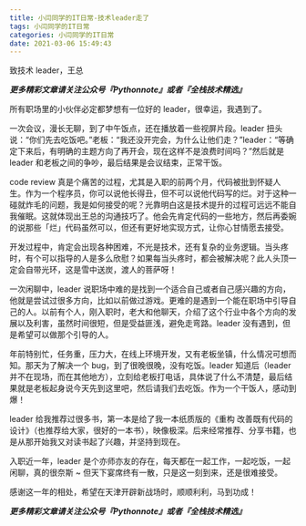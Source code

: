 ```yaml
---
title: 小闫同学的IT日常-技术leader走了
tags: 小闫同学的IT日常
categories: 小闫同学的IT日常
date: 2021-03-06 15:49:43
---
```


致技术 leader，王总

<!--more-->

***更多精彩文章请关注公众号『Pythonnote』或者『全栈技术精选』***

所有职场里的小伙伴必定都梦想有一位好的 leader，很幸运，我遇到了。

一次会议，漫长无聊，到了中午饭点，还在播放着一些视屏片段。leader 扭头说：“你们先去吃饭吧。”老板：“我还没开完会，为什么让他们走？”leader：“等确定下来后，有明确的主题方向了再开会，现在这样不是浪费时间吗？”然后就是 leader 和老板之间的争吵，最后结果是会议结束，正常干饭。

code review 真是个痛苦的过程，尤其是入职的前两个月，代码被批到怀疑人生。作为一个程序员，你可以说他长得丑，但不可以说他代码写的烂。对于这种一碰就炸毛的问题，我是如何接受的呢？光靠明白这是技术提升的过程可远远不能自我催眠。这就体现出王总的沟通技巧了。他会先肯定代码的一些地方，然后再委婉的说那些「烂」代码虽然可以，但还有更好地实现方式，让你心甘情愿去接受。

开发过程中，肯定会出现各种困难，不光是技术，还有复杂的业务逻辑。当头疼时，有个可以指导的人是多么欣慰？如果每当头疼时，都会被解决呢？此人头顶一定会自带光环，这是雪中送炭，渡人的菩萨呀！

一次闲聊中，leader 说职场中难的是找到一个适合自己或者自己感兴趣的方向，他就是尝试过很多方向，比如以前做过游戏。更难的是遇到一个能在职场中引导自己的人。以前有个人，刚入职时，老大和他聊天，介绍了这个行业中各个方向的发展以及利害，虽然时间很短，但是受益匪浅，避免走弯路。leader 没有遇到，但是希望可以做那个引导的人。

年前特别忙，任务重，压力大，在线上环境开发，又有老板坐镇，什么情况可想而知。那天为了解决一个 bug，到了很晚很晚，没有吃饭。leader 知道后（leader 并不在现场，而在其他地方），立刻给老板打电话，具体说了什么不清楚，最后结果就是老板起身说今天先到这里吧，然后请我们去吃饭。作为一个干饭人，感动到爆！

leader 给我推荐过很多书，第一本是给了我一本纸质版的《重构 改善既有代码的设计》（也推荐给大家，很好的一本书），映像极深。后来经常推荐、分享书籍，也是从那开始我又对读书起了兴趣，并坚持到现在。

入职近一年，leader 是个亦师亦友的存在，每天都在一起工作，一起吃饭，一起闲聊，真的很奈斯 ~ 但天下宴席终有一散，只是这一刻到来，还是很难接受。

感谢这一年的相处，希望在天津开辟新战场时，顺顺利利，马到功成！



***更多精彩文章请关注公众号『Pythonnote』或者『全栈技术精选』***

